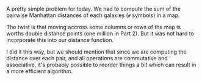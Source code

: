 A pretty simple problem for today. We had to compute the sum of the pairwise Manhattan distances 
of each galaxies (`#` symbols) in a map.

The twist is that moving accross some columns or rows of the map is worths double distance points 
(one million in Part 2). But it was not hard to incorporate this into our distance function.

I did it this way, but we should mention that since we are computing the distance over each pair, and all operations are commutative and associative, it's probably possible to reorder things a bit which can result in a more efficient algorithm. 
